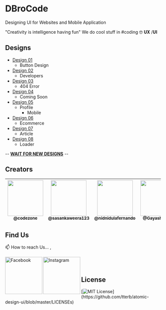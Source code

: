 # DBroCode
Designing UI for Websites and Mobile Application

"Creativity is intelligence having fun"
We do cool stuff in #coding 🤓
𝐔𝐗 /𝐔𝐈


## Designs

- [Design 01](https://github.com/CodeZoneTech/DBroCode/tree/main/Design%2001)
  - Button Design
- [Design 02](https://github.com/CodeZoneTech/DBroCode/tree/main/Design%2002)
  - Developers
- [Design 03](https://github.com/CodeZoneTech/DBroCode/tree/main/Design%2003)
  - 404 Error
- [Design 04](https://github.com/CodeZoneTech/DBroCode/tree/main/Design%2004)
  - Coming Soon
- [Design 05](https://github.com/CodeZoneTech/DBroCode/tree/main/Design%2005)
  - Profile
    - Mobile
- [Design 06](https://github.com/CodeZoneTech/DBroCode/tree/main/Design%2006)
  - Ecommerce
- [Design 07](https://github.com/CodeZoneTech/DBroCode/tree/main/Design%2007)
  - Article
- [Design 08](https://github.com/CodeZoneTech/DBroCode/tree/main/Design%2008)
  - Loader
        

-- [**WAIT FOR NEW DESIGNS**](https://www.facebook.com/codezonetech/) --


## Creators

| [<img src="https://github.com/CodeZoneTech.png?size=250" width="115"><br><sub>@codezone</sub>](https://github.com/CodeZoneTech) | [<img  src="https://github.com/sasankaweera123.png?size=115" width="115"><br><sub>@sasankaweera123</sub>](https://github.com/sasankaweera123) | [<img  src="https://github.com/nidnidulafernando.png?size=115" width="115"><br><sub>@nidnidulafernando</sub>](https://github.com/nidnidulafernando) | [<img src="https://github.com/Gayashani00.png?size=250" width="115"><br><sub>@Gayashani00</sub>](https://github.com/Gayashani00) |  
| :---------------------------------------------------------------------------------------------------------------------: | :----------------------------------------------------------------------------------------------------------------------------------: | :-------------------------------------------------------------------------------------------------------------------: |:-------------------------------------------------------------------------------------------------------------------: |



## Find Us

📫 How to reach Us... , </br></br>
<a href="https://www.facebook.com/codezonetech/">
  <img align="left" alt="Facebook" width="120px" src="https://img.shields.io/badge/Facebook-1877F2?style=for-the-badge&logo=facebook&logoColor=white" />
</a>
<a href="https://www.instagram.com/d_bro_code/">
  <img align="left" alt="Instagram" width="120px" src="https://img.shields.io/badge/Instagram-E4405F?style=for-the-badge&logo=instagram&logoColor=white" />
</a>


</br>

## License

[![MIT License](https://img.shields.io/apm/l/atomic-design-ui.svg?)](https://github.com/tterb/atomic-design-ui/blob/master/LICENSEs)
